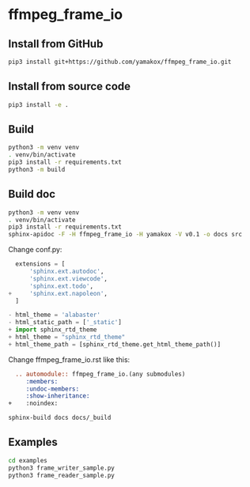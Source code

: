 # ffmpeg_frame_io

## Install from GitHub

```bash
pip3 install git+https://github.com/yamakox/ffmpeg_frame_io.git
```

## Install from source code

```bash
pip3 install -e .
```

## Build

```bash
python3 -m venv venv
. venv/bin/activate
pip3 install -r requirements.txt
python3 -m build
```

## Build doc

```bash
python3 -m venv venv
. venv/bin/activate
pip3 install -r requirements.txt
sphinx-apidoc -F -H ffmpeg_frame_io -H yamakox -V v0.1 -o docs src
```

Change conf.py:

```python
  extensions = [
      'sphinx.ext.autodoc',
      'sphinx.ext.viewcode',
      'sphinx.ext.todo',
+     'sphinx.ext.napoleon',
  ]

- html_theme = 'alabaster'
- html_static_path = ['_static']
+ import sphinx_rtd_theme
+ html_theme = "sphinx_rtd_theme"
+ html_theme_path = [sphinx_rtd_theme.get_html_theme_path()]
```

Change ffmpeg_frame_io.rst like this:

```rst
  .. automodule:: ffmpeg_frame_io.(any submodules)
     :members:
     :undoc-members:
     :show-inheritance:
+    :noindex:
```

```bash
sphinx-build docs docs/_build
```

## Examples

```bash
cd examples
python3 frame_writer_sample.py
python3 frame_reader_sample.py
```

